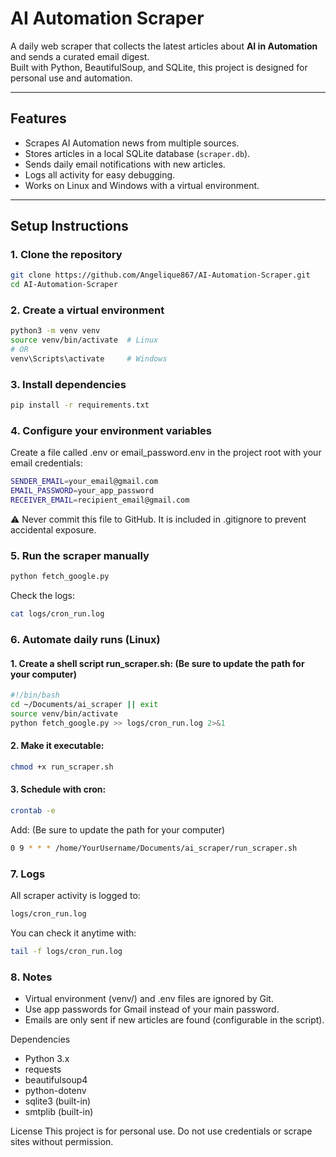 # AI Automation Scraper

A daily web scraper that collects the latest articles about **AI in Automation** and sends a curated email digest.  
Built with Python, BeautifulSoup, and SQLite, this project is designed for personal use and automation.

---

## Features

- Scrapes AI Automation news from multiple sources.
- Stores articles in a local SQLite database (`scraper.db`).
- Sends daily email notifications with new articles.
- Logs all activity for easy debugging.
- Works on Linux and Windows with a virtual environment.

---

## Setup Instructions

### 1. Clone the repository

```bash
git clone https://github.com/Angelique867/AI-Automation-Scraper.git
cd AI-Automation-Scraper
```
### 2. Create a virtual environment

```bash
python3 -m venv venv
source venv/bin/activate  # Linux
# OR
venv\Scripts\activate     # Windows
```

### 3. Install dependencies

```bash
pip install -r requirements.txt
```

### 4. Configure your environment variables

Create a file called .env or email_password.env in the project root with your email credentials:

```bash
SENDER_EMAIL=your_email@gmail.com
EMAIL_PASSWORD=your_app_password
RECEIVER_EMAIL=recipient_email@gmail.com
```
⚠️ Never commit this file to GitHub.
It is included in .gitignore to prevent accidental exposure.

### 5. Run the scraper manually

```bash
python fetch_google.py
```

Check the logs:
```bash
cat logs/cron_run.log
```

### 6. Automate daily runs (Linux)
#### 1. Create a shell script run_scraper.sh: (Be sure to update the path for your computer)
```bash
#!/bin/bash
cd ~/Documents/ai_scraper || exit
source venv/bin/activate
python fetch_google.py >> logs/cron_run.log 2>&1
```
#### 2. Make it executable:
```bash
chmod +x run_scraper.sh
```
#### 3. Schedule with cron:
```bash
crontab -e
```
Add: (Be sure to update the path for your computer)
```bash
0 9 * * * /home/YourUsername/Documents/ai_scraper/run_scraper.sh
```

### 7. Logs
All scraper activity is logged to:
```bash
logs/cron_run.log
```
You can check it anytime with:
```bash
tail -f logs/cron_run.log
```

### 8. Notes
* Virtual environment (venv/) and .env files are ignored by Git.
* Use app passwords for Gmail instead of your main password.
* Emails are only sent if new articles are found (configurable in the script).

Dependencies
* Python 3.x
* requests
* beautifulsoup4
* python-dotenv
* sqlite3 (built-in)
* smtplib (built-in)

License
This project is for personal use. Do not use credentials or scrape sites without permission.
